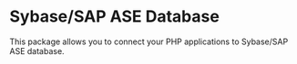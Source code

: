 # Sybase/SAP ASE Database
This package allows you to connect your PHP applications to Sybase/SAP ASE database.